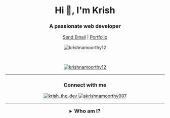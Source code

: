 <h1 align="center">Hi 👋, I'm Krish</h1>
<h3 align="center">A passionate web developer</h3>

<p align="center">
	<a href="mailto:akrishnamoorthy007@gmail.com" align="center">Send Email</a> |
	<a href="https://devkrish.tech">Portfolio</a>
</p>

<p align="center"><img align="center" src="https://github-readme-streak-stats.herokuapp.com/?user=krishnamoorthy12&theme=tokyonight&ring=15f4ee&fire=15f4ee&currStreakNum=a35eff&currStreakLabel=a35eff&sideLabels=4296f5&sideNums=4296f5" alt="krishnamoorthy12" /></p>

<br />

<p align="center"> <a href="https://github.com/ryo-ma/github-profile-trophy"><img src="https://github-profile-trophy.vercel.app/?username=krishnamoorthy12&title=Issues,Followers,PullRequest,MultipleLang,Stars,Commit&theme=onedark&no-bg=true&no-frame=true" alt="krishnamoorthy12" /></a> </p>

<hr />

<h3 align="center">Connect with me</h3>

<p align="center">
<a href="https://twitter.com/krish_the_dev" align="center" target="blank">
	<img src="https://img.shields.io/twitter/follow/krish_the_dev?logo=twitter&style=for-the-badge" alt="krish_the_dev" />
</a>

<a href="https://www.linkedin.com/in/akrishnamoorthy007/" align="center" target="blank">
	<img src="https://img.shields.io/badge/linkedin-%230077B5.svg?&style=for-the-badge&logo=linkedin&logoColor=white" alt="akrishnamoorthy007" />
</a>

</p>
<hr />
<details align="center">
  <summary align="center"><h3 style="display: inline;">Who am I?<h3></summary>
	<p align="center">
		Hi, my name is Krishna Moorthy, I’m from Chennai, born and brought up. I specialize in the field of web development and designing. I love to design and code 👨🏼‍💻. I concentrate on writing clean and understandable code. I love to work in a team. <br /><br />
		Other than coding, I'm passionate about Astronomy 🌌 and bicycling 🚴‍♂️. I like to cook 🍳 in my leisure time. I spend most of my time building something I like, When I don’t, I watch movies 🎥, especially Hollywood and series like The <a href="https://www.netflix.com/in/title/70143830?source=35">Big Bang Theory</a> and <a href="https://www.hotstar.com/in/tv/silicon-valley/8210?utm_source=gwa">Silicon Valley</a>. I like listening to Pop and Rock music 🎶. My favorite singer is <a href="https://open.spotify.com/artist/3WGpXCj9YhhfX11TToZcXP">Troye Sivan</a>. I love cats 😼, although I don’t have one.  <br /><br />
		I’m more of a casual person, I think everybody as a fellow human, regardless of their status. I strongly support equality; equality among genders, race, sexuality, religion, cast etc. People should be valued equally regardless of their birth.  <br /><br />
		Other than all these, I love talking to people!
	</p>
<hr />
<details>
	<summary><h3 style="display: inline;">What do I know?</h3></summary>
	<h4 align="center">Languages and Libraries</h4>
	<p align="center">
	<img align="center" alt="HTML5" width="30px" src="./blobs/languages/html.svg" />
	<img align="center" alt="CSS3" width="30px" src="./blobs/languages/css.svg" />
	<img align="center" alt="Sass" width="30px" src="./blobs/libraries/sass.svg" />
	<img align="center" alt="Styled components" width="30px" src="./blobs/libraries/styled-components.svg" />
	<img align="center" alt="JS" width="30px" src="./blobs/languages/javascript-rounded.svg" />
	<img align="center" alt="TS" width="30px" src="./blobs/languages/typescript.svg" />
	<img align="center" alt="Java" width="30px" src="./blobs/languages/java.svg" />
	<img align="center" alt="Python" width="30px" src="./blobs/languages/python.svg" />
	<img align="center" alt="NodeJS" width="30px" src="./blobs/libraries/nodejs.svg" />
	<img align="center" alt="React" width="30px" src="./blobs/libraries/react.svg" />
	<img align="center" alt="NextJS" width="30px" src="./blobs/tools/next-js.svg" />
	<img align="center" alt="GraphQL" width="30px" src="./blobs/tools/graphql.svg" />
	</p>
	<h4 align="center">Tools and other stuff</h4>
	<p align="center">
	<img align="center" alt="mongodb" width="30px" src="./blobs/tools/mongodb.svg" />
	<img align="center" alt="mysql" width="30px" src="./blobs/tools/mysql.svg" />
	<img align="center" alt="firebase" width="30px" src="./blobs/tools/firebase.svg" />
	<img align="center" alt="airtable" width="30px" src="./blobs/tools/airtable.svg" />
	<img align="center" alt="sequelize orm" width="30px" src="./blobs/tools/sequelize.svg" />
	<img align="center" alt="Apollo" width="30px" src="./blobs/tools/apollo-graphql.svg" />
	<img align="center" alt="auth0" width="30px" src="./blobs/tools/auth0.svg" />
	<img align="center" alt="auth0" width="30px" src="./blobs/tools/postgresql.svg" />
	<img align="center" alt="figma" width="30px" src="./blobs/tools/figma.svg" />
	<img align="center" alt="heroku" width="30px" src="./blobs/tools/heroku.svg" />
	<img align="center" alt="netlify" width="30px" src="./blobs/tools/netlify.svg" />
	<img align="center" alt="vercel" width="30px" src="./blobs/tools/vercel.svg" />
	<img align="center" alt="prettier" width="30px" src="./blobs/tools/prettier.svg" />
	<img align="center" alt="eslint" width="30px" src="./blobs/tools/eslint.svg" />
	</p>
	<hr />

<details align="center">
  <summary align="center"><h3 style="display: inline;">What do I do?<h3></summary>
	<p align="center">
	<img align="center" src="https://github-readme-stats.vercel.app/api/wakatime?username=KrishnaMoorthy12&layout=compact&theme=tokyonight&bg_color=ffffff00">
<img align="center" src="https://github-readme-stats.vercel.app/api/top-langs/?username=KrishnaMoorthy12&langs_count=10&layout=compact&theme=tokyonight&bg_color=ffffff00">
</p>
<p align="center">Enough here, scroll down 😂 </p>
</details>
</details>
</details>
